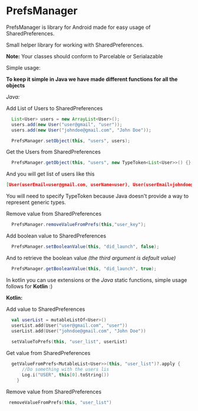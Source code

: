 # PrefsManager
PrefsManager is library for Android made for easy usage of SharedPreferences.

Small helper library for working with SharedPreferences.


**Note:**
 Your classes should conform to Parcelable or Serialazable 

Simple usage:

**To keep it simple in Java we have made different functions for all the objects**

*Java:*

Add List of Users to SharedPreferences
```java
  List<User> users = new ArrayList<User>();
  users.add(new User("user@gmail", "user"));
  users.add(new User("johndoe@gmail.com", "John Doe"));

  PrefsManager.setObject(this, "users", users);
```
Get the Users from SharedPreferences
```java
  PrefsManager.getObject(this, "users", new TypeToken<List<User>>() {}.getType());
```
And you will get list of users like this 

```JSON
[User(userEmail=user@gmail.com, userName=user), User(userEmail=johndoe@gmail.com, userName=John Doe)]
```
You will need to specify TypeToken because Java doesn't provide a way to represent generic types.

Remove value from SharedPreferences
```java
  PrefsManager.removeValueFromPrefs(this,"user_key");
```

Add boolean value to SharedPreferences
```java
  PrefsManager.setBooleanValue(this, "did_launch", false);
```
And to retrieve the boolean value *(the third argument is default value)*
```java
  PrefsManager.getBooleanValue(this, "did_launch", true);
```

 
In kotlin you can use extensions or the *Java* static functions, simple usage follows for **Kotlin** :)

**Kotlin:**

Add value to SharedPreferences

```kotlin
  val userList = mutableListOf<User>()
  userList.add(User("user@gmail.com", "user"))
  userList.add(User("johndoe@gmail.com", "John Doe"))
    
  setValueToPrefs(this, "user_list", userList)
```

Get value from SharedPreferences

```kotlin
  getValueFromPrefs<MutableList<User>>(this, "user_list")?.apply {
      //Do something with the users lis
      Log.i("USER", this[0].toString())
    }
```

Remove value from SharedPreferences

```kotlin
 removeValueFromPrefs(this, "user_list")
```
